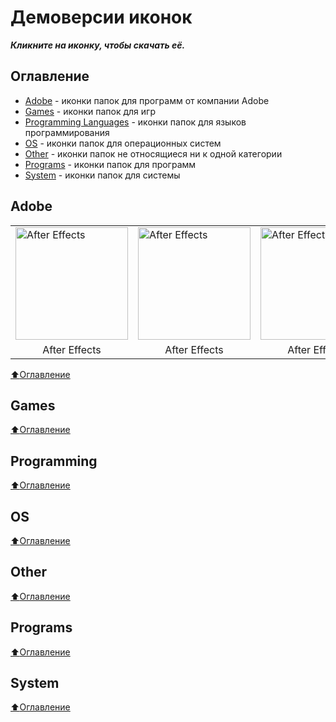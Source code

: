 # Демоверсии иконок
_**Кликните на иконку, чтобы скачать её.**_

## Оглавление
- [Adobe](#Adobe) - иконки папок для программ от компании Adobe
- [Games](#Games) - иконки папок для игр
- [Programming Languages](#Programming)  - иконки папок для языков программирования
- [OS](#OS) - иконки папок для операционных систем
- [Other](#Other) - иконки папок не относящиеся ни к одной категории
- [Programs](#Programs) - иконки папок для программ
- [System](#System)  - иконки папок для системы

## Adobe
<table>
<tbody>
  <tr>
    <td><a href="https://raw.githubusercontent.com/blackcatprog/folder_icons/main/Adobe/after_effects.ico" title="After Effects"><img src="./Adobe/after_effects.ico" alt="After Effects" width="180"></a></td>
    <td><a href="https://raw.githubusercontent.com/blackcatprog/folder_icons/main/Adobe/after_effects.ico" title="After Effects"><img src="./Adobe/after_effects.ico" alt="After Effects" width="180"></a></td>
    <td><a href="https://raw.githubusercontent.com/blackcatprog/folder_icons/main/Adobe/after_effects.ico" title="After Effects"><img src="./Adobe/after_effects.ico" alt="After Effects" width="180"></a></td>
    <td><a href="https://raw.githubusercontent.com/blackcatprog/folder_icons/main/Adobe/after_effects.ico" title="After Effects"><img src="./Adobe/after_effects.ico" alt="After Effects" width="180"></a></td>
    <td><a href="https://raw.githubusercontent.com/blackcatprog/folder_icons/main/Adobe/after_effects.ico" title="After Effects"><img src="./Adobe/after_effects.ico" alt="After Effects" width="180"></a></td>
  </tr>
  <tr>
    <td align="center">After Effects</td>
    <td align="center">After Effects</td>
    <td align="center">After Effects</td>
    <td align="center">After Effects</td>
    <td align="center">After Effects</td>
  </tr>
</tbody>
</table>

[:arrow_up:Оглавление](#Оглавление)

## Games

[:arrow_up:Оглавление](#Оглавление)

## Programming

[:arrow_up:Оглавление](#Оглавление)

## OS

[:arrow_up:Оглавление](#Оглавление)

## Other

[:arrow_up:Оглавление](#Оглавление)

## Programs

[:arrow_up:Оглавление](#Оглавление)

## System

[:arrow_up:Оглавление](#Оглавление)
